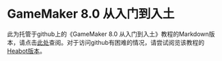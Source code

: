 # GameMaker 8.0 从入门到入土

此为托管于github上的《GameMaker 8.0 从入门到入土》教程的Markdown版本，请点击[此处](https://gm8.nihil.cc/)查阅。对于访问github有困难的情况，请尝试阅览该教程的[Heabot版本](https://www.heabot.cn/thread-76-1-1.html)。
